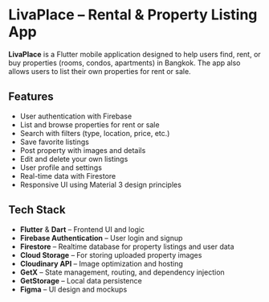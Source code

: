 # LivaPlace – Rental & Property Listing App

**LivaPlace** is a Flutter mobile application designed to help users find, rent, or buy properties (rooms, condos, apartments) in Bangkok. The app also allows users to list their own properties for rent or sale.

## Features

- User authentication with Firebase
- List and browse properties for rent or sale
- Search with filters (type, location, price, etc.)
- Save favorite listings
- Post property with images and details
- Edit and delete your own listings
- User profile and settings
- Real-time data with Firestore
- Responsive UI using Material 3 design principles

## Tech Stack

- **Flutter** & **Dart** – Frontend UI and logic
- **Firebase Authentication** – User login and signup
- **Firestore** – Realtime database for property listings and user data
- **Cloud Storage** – For storing uploaded property images
- **Cloudinary API** – Image optimization and hosting
- **GetX** – State management, routing, and dependency injection
- **GetStorage** – Local data persistence
- **Figma** – UI design and mockups
